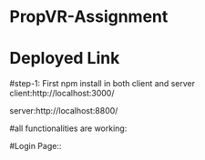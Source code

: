 # PropVR-Assignment


# Deployed Link

#step-1: First npm install in both client and server
client:http://localhost:3000/

server:http://localhost:8800/



#all functionalities are working:

#Login Page::





